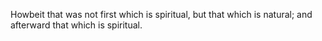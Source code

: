 Howbeit that was not first which is spiritual, but that which is natural; and afterward that which is spiritual.

